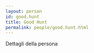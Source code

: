 ```yaml
---
layout: person
id: good.hunt
title: Good Hunt
permalink: people/good.hunt.html
---
```


Dettagli della persona